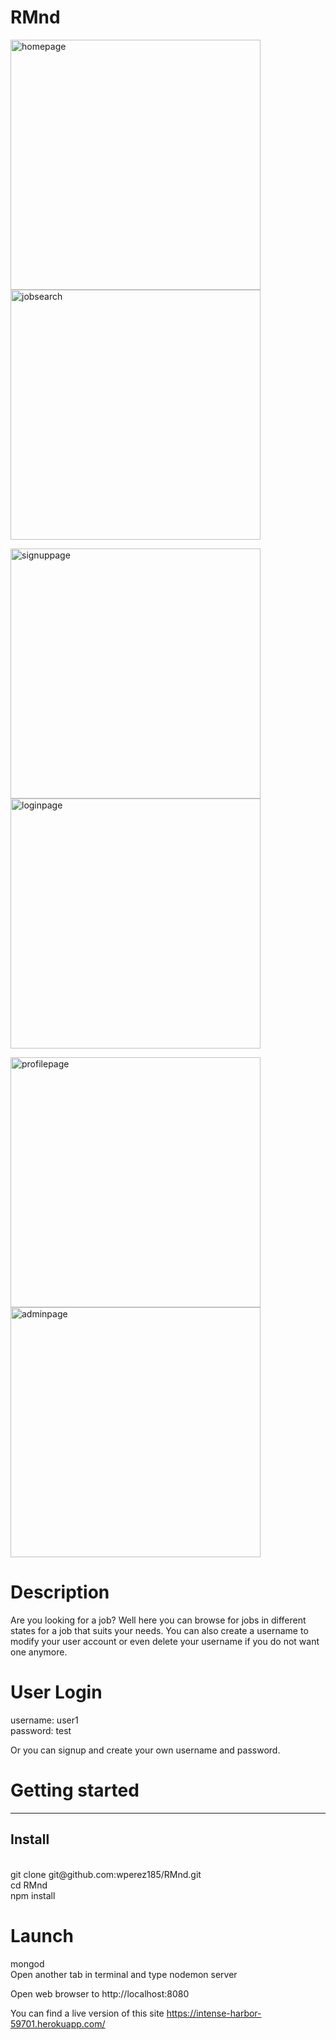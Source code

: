 # RMnd

<img width="400" alt="homepage" src="https://user-images.githubusercontent.com/15162048/31363704-396131c4-ad2e-11e7-8ba3-9d4010203fd8.png"> <img width="400" alt="jobsearch" src="https://user-images.githubusercontent.com/15162048/31363761-9881026a-ad2e-11e7-8a74-f85bbbeaf6f4.png">

<img width="400" alt="signuppage" src="https://user-images.githubusercontent.com/15162048/31363895-ac84dd94-ad2f-11e7-9b22-e5599b1b43f1.png"> <img width="400" alt="loginpage" src="https://user-images.githubusercontent.com/15162048/31363910-c12c5b50-ad2f-11e7-9153-98c9ab5e413e.png">

<img width="400" alt="profilepage" src="https://user-images.githubusercontent.com/15162048/31363812-06f45be8-ad2f-11e7-815e-4c50bba08ba9.png"> <img width="400" alt="adminpage" src="https://user-images.githubusercontent.com/15162048/31363850-575c6eb8-ad2f-11e7-9958-fda9f70d0d18.png">

<h1>Description</h1>

Are you looking for a job? Well here you can browse for jobs in different states for a job that suits your needs. You can also create a username to modify your user account or even delete your username if you do not want one anymore.

<h1>User Login</h1>
username: user1
<br>
password: test

Or you can signup and create your own username and password.

<h1>Getting started</h1>
<hr>
<h2>Install</h2>
<br>
git clone git@github.com:wperez185/RMnd.git
<br>
cd RMnd
<br>
npm install

<h1>Launch</h1>
mongod
<br>
Open another tab in terminal and type nodemon server

Open web browser to http://localhost:8080

You can find a live version of this site https://intense-harbor-59701.herokuapp.com/
